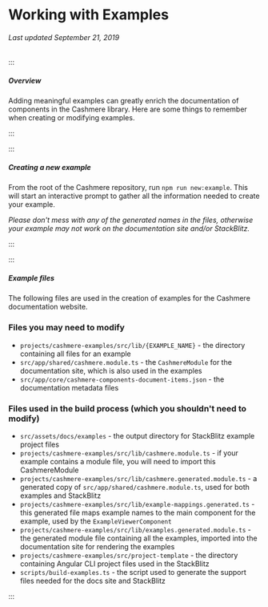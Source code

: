 # Working with Examples

###### Last updated September 21, 2019

:::

##### Overview

Adding meaningful examples can greatly enrich the documentation of components in the Cashmere library. Here are some things to remember when creating or modifying examples.

:::

:::

##### Creating a new example

From the root of the Cashmere repository, run `npm run new:example`. This will start an interactive prompt to gather all the information needed to create your example.

_Please don't mess with any of the generated names in the files, otherwise your example may not work on the documentation site and/or StackBlitz._

:::

:::

##### Example files

The following files are used in the creation of examples for the Cashmere documentation website.

### Files you may need to modify

-   `projects/cashmere-examples/src/lib/{EXAMPLE_NAME}` - the directory containing all files for an example
-   `src/app/shared/cashmere.module.ts` - the `CashmereModule` for the documentation site, which is also used in the examples
-   `src/app/core/cashmere-components-document-items.json` - the documentation metadata files

### Files used in the build process (which you shouldn't need to modify)

-   `src/assets/docs/examples` - the output directory for StackBlitz example project files
-   `projects/cashmere-examples/src/lib/cashmere.module.ts` - if your example contains a module file, you will need to import this CashmereModule
-   `projects/cashmere-examples/src/lib/cashmere.generated.module.ts` - a generated copy of `src/app/shared/cashmere.module.ts`, used for both examples and StackBlitz
-   `projects/cashmere-examples/src/lib/example-mappings.generated.ts` - this generated file maps example names to the main component for the example, used by the `ExampleViewerComponent`
-   `projects/cashmere-examples/src/lib/examples.generated.module.ts` - the generated module file containing all the examples, imported into the documentation site for rendering the examples
-   `projects/cashmere-examples/src/project-template` - the directory containing Angular CLI project files used in the StackBlitz
-   `scripts/build-examples.ts` - the script used to generate the support files needed for the docs site and StackBlitz

:::
